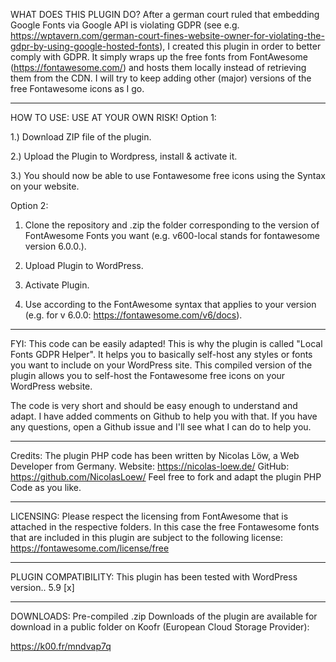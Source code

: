 WHAT DOES THIS PLUGIN DO?
After a german court ruled that embedding Google Fonts via Google API is violating GDPR (see e.g. https://wptavern.com/german-court-fines-website-owner-for-violating-the-gdpr-by-using-google-hosted-fonts), I created this plugin in order to better comply with GDPR. It simply wraps up the free fonts from FontAwesome (https://fontawesome.com/) and hosts them locally instead of retrieving them from the CDN. 
I will try to keep adding other (major) versions of the free Fontawesome icons as I go.

--------------------------------------------------------------------------------------------------------------------------------------------------
HOW TO USE:
USE AT YOUR OWN RISK!
Option 1:

1.) Download ZIP file of the plugin.

2.) Upload the Plugin to Wordpress, install & activate it.

3.) You should now be able to use Fontawesome free icons using the Syntax on your website.

Option 2:

1) Clone the repository and .zip the folder corresponding to the version of FontAwesome Fonts you want (e.g. v600-local stands for fontawesome version 6.0.0.).

2) Upload Plugin to WordPress.

3) Activate Plugin.

4) Use according to the FontAwesome syntax that applies to your version (e.g. for v 6.0.0: https://fontawesome.com/v6/docs).

--------------------------------------------------------------------------------------------------------------------------------------------------

FYI: This code can be easily adapted! This is why the plugin is called "Local Fonts GDPR Helper".
It helps you to basically self-host any styles or fonts you want to include on your WordPress site.
This compiled version of the plugin allows you to self-host the Fontawesome free icons on your WordPress website.

The code is very short and should be easy enough to understand and adapt. I have added comments on Github to help you with that.
If you have any questions, open a Github issue and I'll see what I can do to help you.

--------------------------------------------------------------------------------------------------------------------------------------------------
Credits:
The plugin PHP code has been written by Nicolas Löw, a Web Developer from Germany.
Website: https://nicolas-loew.de/
GitHub: https://github.com/NicolasLoew/
Feel free to fork and adapt the plugin PHP Code as you like.

--------------------------------------------------------------------------------------------------------------------------------------------------
LICENSING: Please respect the licensing from FontAwesome that is attached in the respective folders.
In this case the free Fontawesome fonts that are included in this plugin are subject to the following license: https://fontawesome.com/license/free

--------------------------------------------------------------------------------------------------------------------------------------------------
PLUGIN COMPATIBILITY:
This plugin has been tested with WordPress version..
5.9 [x]

---------------------------------------------------------------
DOWNLOADS:
Pre-compiled .zip Downloads of the plugin are available for download in a public folder on Koofr (European Cloud Storage Provider):

https://k00.fr/mndvap7q

